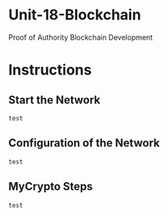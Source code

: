 # Unit-18-Blockchain
Proof of Authority Blockchain Development

# Instructions

## Start the Network
    test
    
## Configuration of the Network
    test
    
## MyCrypto Steps
    test
